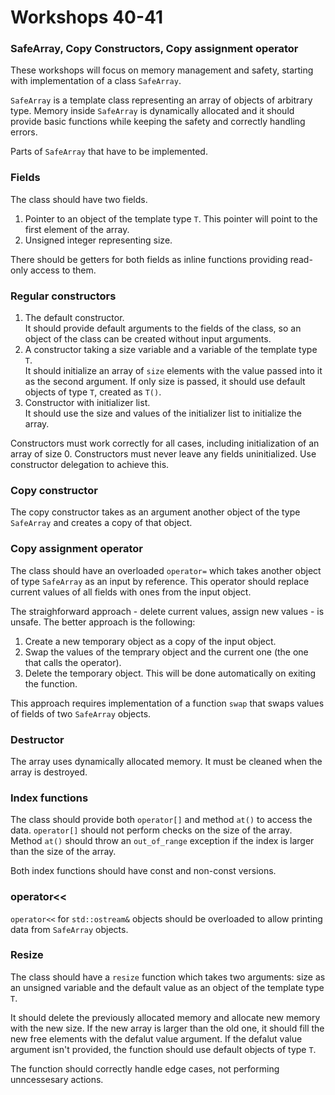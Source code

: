 # Workshops 40-41

### SafeArray, Copy Constructors, Copy assignment operator

These workshops will focus on memory management and safety, starting with implementation of a class `SafeArray`.

`SafeArray` is a template class representing an array of objects of arbitrary type. Memory inside `SafeArray` is dynamically allocated and it should provide basic functions while keeping the safety and correctly handling errors.

Parts of `SafeArray` that have to be implemented.

### Fields

The class should have two fields.

1. Pointer to an object of the template type `T`. This pointer will point to the first element of the array.
2. Unsigned integer representing size.

There should be getters for both fields as inline functions providing read-only access to them.

### Regular constructors

1. The default constructor.  
It should provide default arguments to the fields of the class, so an object of the class can be created without input arguments.
2. A constructor taking a size variable and a variable of the template type `T`.  
It should initialize an array of `size` elements with the value passed into it as the second argument. If only size is passed, it should use default objects of type `T`, created as `T()`.
3. Constructor with initializer list.  
It should use the size and values of the initializer list to initialize the array.

Constructors must work correctly for all cases, including initialization of an array of size 0. Constructors must never leave any fields uninitialized. Use constructor delegation to achieve this.

### Copy constructor

The copy constructor takes as an argument another object of the type `SafeArray` and creates a copy of that object.

### Copy assignment operator

The class should have an overloaded `operator=` which takes another object of type `SafeArray` as an input by reference. This operator should replace current values of all fields with ones from the input object.

The straighforward approach - delete current values, assign new values - is unsafe. The better approach is the following:

1. Create a new temporary object as a copy of the input object.
2. Swap the values of the temprary object and the current one (the one that calls the operator).
3. Delete the temporary object. This will be done automatically on exiting the function.

This approach requires implementation of a function `swap` that swaps values of fields of two `SafeArray` objects.

### Destructor

The array uses dynamically allocated memory. It must be cleaned when the array is destroyed.

### Index functions

The class should provide both `operator[]` and method `at()` to access the data. `operator[]` should not perform checks on the size of the array. Method `at()` should throw an `out_of_range` exception if the index is larger than the size of the array.

Both index functions should have const and non-const versions.

### operator<<

`operator<<` for `std::ostream&` objects should be overloaded to allow printing data from `SafeArray` objects.

### Resize

The class should have a `resize` function which takes two arguments: size as an unsigned variable and the default value as an object of the template type `T`.

It should delete the previously allocated memory and allocate new memory with the new size. If the new array is larger than the old one, it should fill the new free elements with the defalut value argument. If the defalut value argument isn't provided, the function should use default objects of type `T`.

The function should correctly handle edge cases, not performing unncessesary actions.

